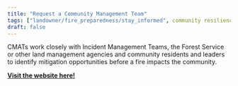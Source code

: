 ```yaml
---
title: "Request a Community Management Team"
tags: ["landowner/fire_preparedness/stay_informed", community resilience]
draft: false
---
```


CMATs work closely with Incident Management Teams, the Forest Service or other land management agencies and community residents and leaders to identify mitigation opportunities before a fire impacts the community.

[**Visit the website here!**](https://www.fs.usda.gov/managing-land/fire/cmat)

